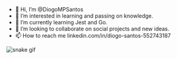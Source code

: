 - 👋 Hi, I’m @DiogoMPSantos
- 👀 I’m interested in learning and passing on knowledge.
- 🌱 I’m currently learning Jest and Go.
- 💞️ I’m looking to collaborate on social projects and new ideas.
- 📫 How to reach me linkedin.com/in/diogo-santos-552743187


![snake gif](https://github.com/DiogoMPSantos/DiogoMPSantos/blob/output/github-contribution-grid-snake.gif)

<!---
DiogoMPSantos/DiogoMPSantos is a ✨ special ✨ repository because its `README.md` (this file) appears on your GitHub profile.
You can click the Preview link to take a look at your changes.
--->
